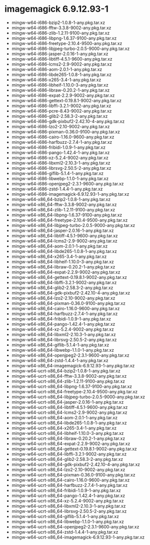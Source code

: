 # imagemagick 6.9.12.93-1

 - mingw-w64-i686-bzip2-1.0.8-1-any.pkg.tar.xz
 - mingw-w64-i686-fftw-3.3.8-9002-any.pkg.tar.xz
 - mingw-w64-i686-zlib-1.2.11-9100-any.pkg.tar.xz
 - mingw-w64-i686-libpng-1.6.37-9100-any.pkg.tar.xz
 - mingw-w64-i686-freetype-2.10.4-9500-any.pkg.tar.xz
 - mingw-w64-i686-libjpeg-turbo-2.0.5-9000-any.pkg.tar.xz
 - mingw-w64-i686-jasper-2.0.16-1-any.pkg.tar.xz
 - mingw-w64-i686-libtiff-4.5.1-9600-any.pkg.tar.xz
 - mingw-w64-i686-lcms2-2.9-9002-any.pkg.tar.xz
 - mingw-w64-i686-aom-2.0.1-1-any.pkg.tar.xz
 - mingw-w64-i686-libde265-1.0.8-1-any.pkg.tar.xz
 - mingw-w64-i686-x265-3.4-1-any.pkg.tar.xz
 - mingw-w64-i686-libheif-1.10.0-3-any.pkg.tar.xz
 - mingw-w64-i686-libraw-0.20.2-1-any.pkg.tar.xz
 - mingw-w64-i686-expat-2.2.9-9002-any.pkg.tar.xz
 - mingw-w64-i686-gettext-0.19.8.1-9002-any.pkg.tar.xz
 - mingw-w64-i686-libffi-3.2.1-9002-any.pkg.tar.xz
 - mingw-w64-i686-pcre-8.43-9002-any.pkg.tar.xz
 - mingw-w64-i686-glib2-2.58.3-2-any.pkg.tar.xz
 - mingw-w64-i686-gdk-pixbuf2-2.42.10-4-any.pkg.tar.xz
 - mingw-w64-i686-lzo2-2.10-9002-any.pkg.tar.xz
 - mingw-w64-i686-pixman-0.36.0-9100-any.pkg.tar.xz
 - mingw-w64-i686-cairo-1.16.0-9600-any.pkg.tar.xz
 - mingw-w64-i686-harfbuzz-2.7.4-1-any.pkg.tar.xz
 - mingw-w64-i686-fribidi-1.0.9-1-any.pkg.tar.xz
 - mingw-w64-i686-pango-1.42.4-1-any.pkg.tar.xz
 - mingw-w64-i686-xz-5.2.4-9002-any.pkg.tar.xz
 - mingw-w64-i686-libxml2-2.10.3-1-any.pkg.tar.xz
 - mingw-w64-i686-librsvg-2.50.5-2-any.pkg.tar.xz
 - mingw-w64-i686-giflib-5.1.4-1-any.pkg.tar.xz
 - mingw-w64-i686-libwebp-1.1.0-1-any.pkg.tar.xz
 - mingw-w64-i686-openjpeg2-2.3.1-9600-any.pkg.tar.xz
 - mingw-w64-i686-zstd-1.4.4-1-any.pkg.tar.xz
 - mingw-w64-i686-imagemagick-6.9.12.93-1-any.pkg.tar.xz
 - mingw-w64-x86_64-bzip2-1.0.8-1-any.pkg.tar.xz
 - mingw-w64-x86_64-fftw-3.3.8-9002-any.pkg.tar.xz
 - mingw-w64-x86_64-zlib-1.2.11-9100-any.pkg.tar.xz
 - mingw-w64-x86_64-libpng-1.6.37-9100-any.pkg.tar.xz
 - mingw-w64-x86_64-freetype-2.10.4-9500-any.pkg.tar.xz
 - mingw-w64-x86_64-libjpeg-turbo-2.0.5-9000-any.pkg.tar.xz
 - mingw-w64-x86_64-jasper-2.0.16-1-any.pkg.tar.xz
 - mingw-w64-x86_64-libtiff-4.5.1-9600-any.pkg.tar.xz
 - mingw-w64-x86_64-lcms2-2.9-9002-any.pkg.tar.xz
 - mingw-w64-x86_64-aom-2.0.1-1-any.pkg.tar.xz
 - mingw-w64-x86_64-libde265-1.0.8-1-any.pkg.tar.xz
 - mingw-w64-x86_64-x265-3.4-1-any.pkg.tar.xz
 - mingw-w64-x86_64-libheif-1.10.0-3-any.pkg.tar.xz
 - mingw-w64-x86_64-libraw-0.20.2-1-any.pkg.tar.xz
 - mingw-w64-x86_64-expat-2.2.9-9002-any.pkg.tar.xz
 - mingw-w64-x86_64-gettext-0.19.8.1-9002-any.pkg.tar.xz
 - mingw-w64-x86_64-libffi-3.2.1-9002-any.pkg.tar.xz
 - mingw-w64-x86_64-glib2-2.58.3-2-any.pkg.tar.xz
 - mingw-w64-x86_64-gdk-pixbuf2-2.42.10-4-any.pkg.tar.xz
 - mingw-w64-x86_64-lzo2-2.10-9002-any.pkg.tar.xz
 - mingw-w64-x86_64-pixman-0.36.0-9100-any.pkg.tar.xz
 - mingw-w64-x86_64-cairo-1.16.0-9600-any.pkg.tar.xz
 - mingw-w64-x86_64-harfbuzz-2.7.4-1-any.pkg.tar.xz
 - mingw-w64-x86_64-fribidi-1.0.9-1-any.pkg.tar.xz
 - mingw-w64-x86_64-pango-1.42.4-1-any.pkg.tar.xz
 - mingw-w64-x86_64-xz-5.2.4-9002-any.pkg.tar.xz
 - mingw-w64-x86_64-libxml2-2.10.3-1-any.pkg.tar.xz
 - mingw-w64-x86_64-librsvg-2.50.5-2-any.pkg.tar.xz
 - mingw-w64-x86_64-giflib-5.1.4-1-any.pkg.tar.xz
 - mingw-w64-x86_64-libwebp-1.1.0-1-any.pkg.tar.xz
 - mingw-w64-x86_64-openjpeg2-2.3.1-9600-any.pkg.tar.xz
 - mingw-w64-x86_64-zstd-1.4.4-1-any.pkg.tar.xz
 - mingw-w64-x86_64-imagemagick-6.9.12.93-1-any.pkg.tar.xz
 - mingw-w64-ucrt-x86_64-bzip2-1.0.8-1-any.pkg.tar.xz
 - mingw-w64-ucrt-x86_64-fftw-3.3.8-9002-any.pkg.tar.xz
 - mingw-w64-ucrt-x86_64-zlib-1.2.11-9100-any.pkg.tar.xz
 - mingw-w64-ucrt-x86_64-libpng-1.6.37-9100-any.pkg.tar.xz
 - mingw-w64-ucrt-x86_64-freetype-2.10.4-9500-any.pkg.tar.xz
 - mingw-w64-ucrt-x86_64-libjpeg-turbo-2.0.5-9000-any.pkg.tar.xz
 - mingw-w64-ucrt-x86_64-jasper-2.0.16-1-any.pkg.tar.xz
 - mingw-w64-ucrt-x86_64-libtiff-4.5.1-9600-any.pkg.tar.xz
 - mingw-w64-ucrt-x86_64-lcms2-2.9-9002-any.pkg.tar.xz
 - mingw-w64-ucrt-x86_64-aom-2.0.1-1-any.pkg.tar.xz
 - mingw-w64-ucrt-x86_64-libde265-1.0.8-1-any.pkg.tar.xz
 - mingw-w64-ucrt-x86_64-x265-3.4-1-any.pkg.tar.xz
 - mingw-w64-ucrt-x86_64-libheif-1.10.0-3-any.pkg.tar.xz
 - mingw-w64-ucrt-x86_64-libraw-0.20.2-1-any.pkg.tar.xz
 - mingw-w64-ucrt-x86_64-expat-2.2.9-9002-any.pkg.tar.xz
 - mingw-w64-ucrt-x86_64-gettext-0.19.8.1-9002-any.pkg.tar.xz
 - mingw-w64-ucrt-x86_64-libffi-3.2.1-9002-any.pkg.tar.xz
 - mingw-w64-ucrt-x86_64-glib2-2.58.3-2-any.pkg.tar.xz
 - mingw-w64-ucrt-x86_64-gdk-pixbuf2-2.42.10-4-any.pkg.tar.xz
 - mingw-w64-ucrt-x86_64-lzo2-2.10-9002-any.pkg.tar.xz
 - mingw-w64-ucrt-x86_64-pixman-0.36.0-9100-any.pkg.tar.xz
 - mingw-w64-ucrt-x86_64-cairo-1.16.0-9600-any.pkg.tar.xz
 - mingw-w64-ucrt-x86_64-harfbuzz-2.7.4-1-any.pkg.tar.xz
 - mingw-w64-ucrt-x86_64-fribidi-1.0.9-1-any.pkg.tar.xz
 - mingw-w64-ucrt-x86_64-pango-1.42.4-1-any.pkg.tar.xz
 - mingw-w64-ucrt-x86_64-xz-5.2.4-9002-any.pkg.tar.xz
 - mingw-w64-ucrt-x86_64-libxml2-2.10.3-1-any.pkg.tar.xz
 - mingw-w64-ucrt-x86_64-librsvg-2.50.5-2-any.pkg.tar.xz
 - mingw-w64-ucrt-x86_64-giflib-5.1.4-1-any.pkg.tar.xz
 - mingw-w64-ucrt-x86_64-libwebp-1.1.0-1-any.pkg.tar.xz
 - mingw-w64-ucrt-x86_64-openjpeg2-2.3.1-9600-any.pkg.tar.xz
 - mingw-w64-ucrt-x86_64-zstd-1.4.4-1-any.pkg.tar.xz
 - mingw-w64-ucrt-x86_64-imagemagick-6.9.12.93-1-any.pkg.tar.xz
